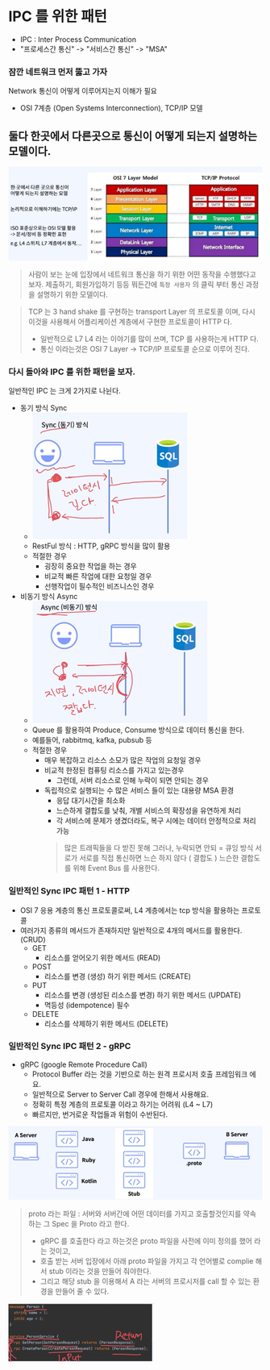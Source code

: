 # IPC 를 위한 패턴

- IPC : Inter Process Communication
- "프로세스간 통신" -> "서비스간 통신" -> "MSA"

### 잠깐 네트워크 먼저 뚫고 가자
Network 통신이 어떻게 이루어지는지 이해가 필요
- OSI 7계층 (Open Systems Interconnection), TCP/IP 모델


## 둘다 한곳에서 다른곳으로 통신이 어떻게 되는지 설명하는 모델이다.
![img_5.png](img_5.png)

> 사람이 보는 눈에 입장에서 네트워크 통신을 하기 위한 어떤 동작을 수행했다고 보자.
> 제출하기, 회원가입하기 등등 뭐든간에 `특정 사용자` 의 클릭 부터 통신 과정을 설명하기 위한 모델이다.

> TCP 는 3 hand shake 를 구현하는 transport Layer 의 프로토콜 이며, 다시 이것을 사용해서 어플리케이션 계층에서 구현한 프로토콜이 HTTP 다.
> - 일반적으로 L7 L4 라는 이야기를 많이 쓰며, TCP 를 사용하는게 HTTP 다.
> - 통신 이라는것은 OSI 7 Layer -> TCP/IP 프로토콜 순으로 이루어 진다.

### 다시 돌아와 IPC 를 위한 패턴을 보자.
일반적인 IPC 는 크게 2가지로 나뉜다.

- 동기 방식 Sync
  - ![img_6.png](img_6.png)
  - RestFul 방식 : HTTP, gRPC 방식을 많이 활용
  - 적절한 경우
    - 굉장히 중요한 작업을 하는 경우
    - 비교적 빠른 작업에 대한 요청일 경우
    - 선행작업이 필수적인 비즈니스인 경우
- 비동기 방식 Async
  - ![img_7.png](img_7.png)
  - Queue 를 활용하여 Produce, Consume 방식으로 데이터 통신을 한다.
  - 예를들어, rabbitmq, kafka, pubsub 등
  - 적절한 경우
    - 매우 복잡하고 리소스 소모가 많은 작업의 요청일 경우
    - 비교적 한정된 컴퓨팅 리소스를 가지고 있는경우
      - 그런데, 서버 리소스로 인해 누락이 되면 안되는 경우
    - 독립적으로 실행되는 수 많은 서비스 들이 있는 대용량 MSA 환경
      - 응답 대기시간을 최소화 
      - 느슨하게 결합도를 낮춰, 개별 서비스의 확장성을 유연하게 처리
      - 각 서비스에 문제가 생겼더라도, 복구 시에는 데이터 안정적으로 처리 가능
      > 많은 트래픽들을 다 받진 못해 그러나, 누락되면 안되 = 큐잉 방식
      > 서로가 서로를 직접 통신하면 느슨 하지 않다 ( 결합도 )
      > 느슨한 결합도를 위해 Event Bus 를 사용한다.
    
### 일반적인 Sync IPC 패턴 1 - HTTP
- OSI 7 응용 계층의 통신 프로토콜로써, L4 계층에서는 tcp 방식을 활용하는 프로토콜
- 여러가지 종류의 메서드가 존재하지만 일반적으로 4개의 메서드를 활용한다. (CRUD)
  - GET
    - 리소스를 얻어오기 위한 메서드 (READ)
  - POST
    - 리소스를 변경 (생성) 하기 위한 메서드 (CREATE)
  - PUT
    - 리소스를 변경 (생성된 리소스를 변경) 하기 위한 메서드 (UPDATE)
    - 멱등성 (idempotence) 필수
  - DELETE
    - 리소스를 삭제하기 위한 메서드 (DELETE)

### 일반적인 Sync IPC 패턴 2 - gRPC
- gRPC (google Remote Procedure Call)
  - Protocol Buffer 라는 것을 기반으로 하는 원격 프로시저 호출 프레임워크 에요.
  - 일반적으로 Server to Server Call 경우에 한해서 사용해요.
  - 정확히 특정 계층의 프로토콜 이라고 하기는 어려워 (L4 ~ L7)
  - 빠르지만, 번거로운 작업들과 위험이 수반된다.

![img_8.png](img_8.png)

> proto 라는 파일 : 서버와 서버간에 어떤 데이터를 가지고 호출할것인지를 약속하는 그 Spec 을 Proto 라고 한다.
> - gRPC 를 호출한다 라고 하는것은 proto 파일을 사전에 이미 정의를 했어 라는 것이고, 
> - 호출 받는 서버 입장에서 아래 proto 파일을 가지고 각 언어별로 complie 해서 stub 이라는 것을 만들어 줘야한다.
> - 그리고 해당 stub 을 이용해서 A 라는 서버의 프로시저를 call 할 수 있는 환경을 만들어 줄 수 있다.

![img_9.png](img_9.png)

